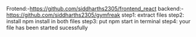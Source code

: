 Frotend:-https://github.com/siddharths2305/frontend_react
backend:-https://github.com/siddharths2305/gymfreak
step1:
extract files
step2:
install npm install in both files
step3:
put npm start in terminal
step4:
your file has been started sucessfully
